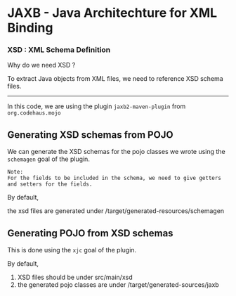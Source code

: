 # JAXB - Java Architechture for XML Binding 

### XSD : XML Schema Definition

Why do we need XSD ? 

To extract Java objects from XML files, we need to reference XSD schema files.

---

In this code, we are using the plugin `jaxb2-maven-plugin` from `org.codehaus.mojo`

## Generating XSD schemas from POJO
We can generate the XSD schemas for the pojo classes we wrote using the `schemagen` goal of the plugin.



```
Note:
For the fields to be included in the schema, we need to give getters and setters for the fields.
```
By default,

the xsd files are generated under /target/generated-resources/schemagen


## Generating POJO from XSD schemas 

This is done using the `xjc` goal of the plugin.

By default,
1. XSD files should be under src/main/xsd
2. the generated pojo classes are under /target/generated-sources/jaxb